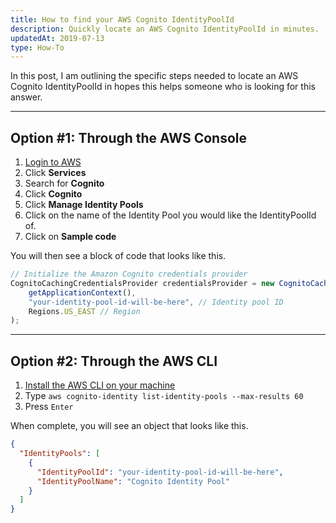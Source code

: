 ```yaml
---
title: How to find your AWS Cognito IdentityPoolId
description: Quickly locate an AWS Cognito IdentityPoolId in minutes.
updatedAt: 2019-07-13
type: How-To
---
```


In this post, I am outlining the specific steps needed to locate an AWS Cognito IdentityPoolId in hopes this helps someone who is looking for this answer.
<hr>

## Option #1: Through the AWS Console

1. [Login to AWS](https://console.aws.amazon.com/console/home?nc2=h_ct&src=header-signin)
2. Click **Services**
3. Search for **Cognito**
4. Click **Cognito**
5. Click **Manage Identity Pools**
6. Click on the name of the Identity Pool you would like the IdentityPoolId of.
7. Click on **Sample code**

You will then see a block of code that looks like this.

```js
// Initialize the Amazon Cognito credentials provider
CognitoCachingCredentialsProvider credentialsProvider = new CognitoCachingCredentialsProvider(
    getApplicationContext(),
    "your-identity-pool-id-will-be-here", // Identity pool ID
    Regions.US_EAST // Region
);
```
<hr>

## Option #2: Through the AWS CLI

1. [Install the AWS CLI on your machine](https://docs.amazonaws.cn/en_us/cli/latest/userguide/cli-chap-install.html)
2. Type `aws cognito-identity list-identity-pools --max-results 60`
3. Press `Enter`

When complete, you will see an object that looks like this.

```json
{
  "IdentityPools": [
    {
      "IdentityPoolId": "your-identity-pool-id-will-be-here",
      "IdentityPoolName": "Cognito Identity Pool"
    }
  ]
}
```

